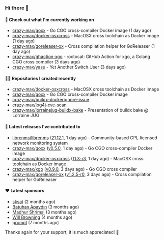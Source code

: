 ### Hi there 👋

#### 👷 Check out what I'm currently working on

- [crazy-max/goxx](https://github.com/crazy-max/goxx) - Go CGO cross-compiler Docker image (1 day ago)
- [crazy-max/docker-osxcross](https://github.com/crazy-max/docker-osxcross) - MacOSX cross toolchain as Docker image (1 day ago)
- [crazy-max/goreleaser-xx](https://github.com/crazy-max/goreleaser-xx) - Cross compilation helper for GoReleaser (1 day ago)
- [crazy-max/ghaction-xgo](https://github.com/crazy-max/ghaction-xgo) - :octocat: GitHub Action for xgo, a Golang CGO cross compiler (3 days ago)
- [crazy-max/yasu](https://github.com/crazy-max/yasu) - Yet Another Switch User (3 days ago)

#### 👨‍💻 Repositories I created recently

- [crazy-max/docker-osxcross](https://github.com/crazy-max/docker-osxcross) - MacOSX cross toolchain as Docker image
- [crazy-max/goxx](https://github.com/crazy-max/goxx) - Go CGO cross-compiler Docker image
- [crazy-max/buildx-dockerignore-issue](https://github.com/crazy-max/buildx-dockerignore-issue)
- [crazy-max/log4j-cve-scan](https://github.com/crazy-max/log4j-cve-scan)
- [crazy-max/lorrainejug-buildx-bake](https://github.com/crazy-max/lorrainejug-buildx-bake) - Presentation of buildx bake @ Lorraine JUG

#### 🚀 Latest releases I've contributed to

- [librenms/librenms](https://github.com/librenms/librenms) ([21.12.1](https://github.com/librenms/librenms/releases/tag/21.12.1), 1 day ago) - Community-based GPL-licensed network monitoring system
- [crazy-max/goxx](https://github.com/crazy-max/goxx) ([v0.5.0](https://github.com/crazy-max/goxx/releases/tag/v0.5.0), 1 day ago) - Go CGO cross-compiler Docker image
- [crazy-max/docker-osxcross](https://github.com/crazy-max/docker-osxcross) ([11.3-r3](https://github.com/crazy-max/docker-osxcross/releases/tag/11.3-r3), 1 day ago) - MacOSX cross toolchain as Docker image
- [crazy-max/xgo](https://github.com/crazy-max/xgo) ([v0.9.0](https://github.com/crazy-max/xgo/releases/tag/v0.9.0), 3 days ago) - Go CGO cross compiler
- [crazy-max/goreleaser-xx](https://github.com/crazy-max/goreleaser-xx) ([v1.2.5-r0](https://github.com/crazy-max/goreleaser-xx/releases/tag/v1.2.5-r0), 3 days ago) - Cross compilation helper for GoReleaser

#### ❤️ Latest sponsors
- [sksat](https://github.com/sksat) (2 months ago)
- [Batuhan Apaydın](https://github.com/developer-guy) (3 months ago)
- [Madhur Shrimal](https://github.com/shrimalmadhur) (3 months ago)
- [Will Browning](https://github.com/willbrowningme) (4 months ago)
- [prompt](https://github.com/pr-mpt) (7 months ago)

Thanks again for your support, it is much appreciated! 🙏
